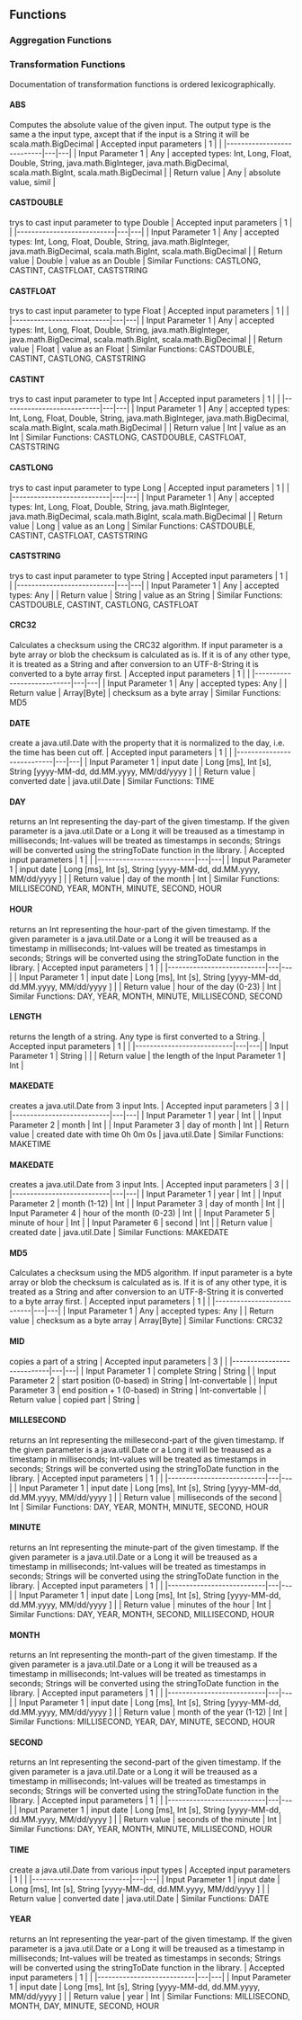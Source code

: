 ## Functions
### Aggregation Functions
### Transformation Functions
Documentation of transformation functions is ordered lexicographically.

#### ABS
Computes the absolute value of the given input. The output type is the same a the input type, axcept that if the input is a String it will be scala.math.BigDecimal
| Accepted input parameters | 1 | |
|---------------------------|---|---|
| Input Parameter 1         | Any | accepted types: Int, Long, Float, Double, String, java.math.BigInteger, java.math.BigDecimal, scala.math.BigInt, scala.math.BigDecimal |
| Return value             | Any | absolute value, simil |

#### CASTDOUBLE
trys to cast input parameter to type Double
| Accepted input parameters | 1 | |
|---------------------------|---|---|
| Input Parameter 1         | Any | accepted types: Int, Long, Float, Double, String, java.math.BigInteger, java.math.BigDecimal, scala.math.BigInt, scala.math.BigDecimal |
| Return value             | Double | value as an Double |
Similar Functions: CASTLONG, CASTINT, CASTFLOAT, CASTSTRING

#### CASTFLOAT
trys to cast input parameter to type Float
| Accepted input parameters | 1 | |
|---------------------------|---|---|
| Input Parameter 1         | Any | accepted types: Int, Long, Float, Double, String, java.math.BigInteger, java.math.BigDecimal, scala.math.BigInt, scala.math.BigDecimal |
| Return value             | Float | value as an Float |
Similar Functions: CASTDOUBLE, CASTINT, CASTLONG, CASTSTRING

#### CASTINT
trys to cast input parameter to type Int
| Accepted input parameters | 1 | |
|---------------------------|---|---|
| Input Parameter 1         | Any | accepted types: Int, Long, Float, Double, String, java.math.BigInteger, java.math.BigDecimal, scala.math.BigInt, scala.math.BigDecimal |
| Return value             | Int | value as an Int |
Similar Functions: CASTLONG, CASTDOUBLE, CASTFLOAT, CASTSTRING

#### CASTLONG
trys to cast input parameter to type Long
| Accepted input parameters | 1 | |
|---------------------------|---|---|
| Input Parameter 1         | Any | accepted types: Int, Long, Float, Double, String, java.math.BigInteger, java.math.BigDecimal, scala.math.BigInt, scala.math.BigDecimal |
| Return value             | Long | value as an Long |
Similar Functions: CASTDOUBLE, CASTINT, CASTFLOAT, CASTSTRING

#### CASTSTRING
trys to cast input parameter to type String
| Accepted input parameters | 1 | |
|---------------------------|---|---|
| Input Parameter 1         | Any | accepted types: Any |
| Return value             | String | value as an String |
Similar Functions: CASTDOUBLE, CASTINT, CASTLONG, CASTFLOAT

#### CRC32
Calculates a checksum using the CRC32 algorithm. If input parameter is a byte array or blob 
the checksum is calculated as is. If it is of any other type, it is treated as a String and
after conversion to an UTF-8-String it is converted to a byte array first.
| Accepted input parameters | 1 | |
|---------------------------|---|---|
| Input Parameter 1         | Any | accepted types: Any |
| Return value             | Array[Byte] | checksum as a byte array |
Similar Functions: MD5

#### DATE
create a java.util.Date with the property that it is normalized to the day, i.e. the time has been cut off.
| Accepted input parameters | 1 | |
|---------------------------|---|---|
| Input Parameter 1         | input date | Long [ms], Int [s], String [yyyy-MM-dd, dd.MM.yyyy, MM/dd/yyyy ] |
| Return value             | converted date | java.util.Date |
Similar Functions: TIME

#### DAY
returns an Int representing the day-part of the given timestamp. If the given parameter is a java.util.Date
or a Long it will be treaused as a timestamp in milliseconds; Int-values will be treated as timestamps in 
seconds; Strings will be converted using the stringToDate function in the library.
| Accepted input parameters | 1 | |
|---------------------------|---|---|
| Input Parameter 1         | input date | Long [ms], Int [s], String [yyyy-MM-dd, dd.MM.yyyy, MM/dd/yyyy ] |
| Return value             | day of the month | Int |
Similar Functions: MILLISECOND, YEAR, MONTH, MINUTE, SECOND, HOUR

#### HOUR
returns an Int representing the hour-part of the given timestamp. If the given parameter is a java.util.Date
or a Long it will be treaused as a timestamp in milliseconds; Int-values will be treated as timestamps in 
seconds; Strings will be converted using the stringToDate function in the library.
| Accepted input parameters | 1 | |
|---------------------------|---|---|
| Input Parameter 1         | input date | Long [ms], Int [s], String [yyyy-MM-dd, dd.MM.yyyy, MM/dd/yyyy ] |
| Return value             | hour of the day (0-23) | Int |
Similar Functions: DAY, YEAR, MONTH, MINUTE, MILLISECOND, SECOND

#### LENGTH
returns the length of a string. Any type is first converted to a String.
| Accepted input parameters | 1 | |
|---------------------------|---|---|
| Input Parameter 1         | String |  |
| Return value             | the length of the Input Parameter 1 | Int |

#### MAKEDATE
creates a java.util.Date from 3 input Ints.
| Accepted input parameters | 3 | |
|---------------------------|---|---|
| Input Parameter 1         | year | Int |
| Input Parameter 2         | month | Int |
| Input Parameter 3         | day of month | Int |
| Return value             | created date with time 0h 0m 0s | java.util.Date |
Similar Functions: MAKETIME

#### MAKEDATE
creates a java.util.Date from 3 input Ints.
| Accepted input parameters | 3 | |
|---------------------------|---|---|
| Input Parameter 1         | year | Int |
| Input Parameter 2         | month (1-12) | Int |
| Input Parameter 3         | day of month | Int |
| Input Parameter 4         | hour of the month (0-23) | Int |
| Input Parameter 5         | minute of hour | Int |
| Input Parameter 6         | second | Int |
| Return value             | created date | java.util.Date |
Similar Functions: MAKEDATE

#### MD5
Calculates a checksum using the MD5 algorithm. If input parameter is a byte array or blob 
the checksum is calculated as is. If it is of any other type, it is treated as a String and
after conversion to an UTF-8-String it is converted to a byte array first.
| Accepted input parameters | 1 | |
|---------------------------|---|---|
| Input Parameter 1         | Any | accepted types: Any |
| Return value             | checksum as a byte array | Array[Byte] |
Similar Functions: CRC32

#### MID
copies a part of a string
| Accepted input parameters | 3 | |
|---------------------------|---|---|
| Input Parameter 1         | complete String | String |
| Input Parameter 2         | start position (0-based) in String | Int-convertable |
| Input Parameter 3         | end position + 1 (0-based) in String | Int-convertable |
| Return value             | copied part | String |

#### MILLESECOND
returns an Int representing the millesecond-part of the given timestamp. If the given parameter is a java.util.Date
or a Long it will be treaused as a timestamp in milliseconds; Int-values will be treated as timestamps in 
seconds; Strings will be converted using the stringToDate function in the library.
| Accepted input parameters | 1 | |
|---------------------------|---|---|
| Input Parameter 1         | input date | Long [ms], Int [s], String [yyyy-MM-dd, dd.MM.yyyy, MM/dd/yyyy ] |
| Return value             | milliseconds of the second | Int |
Similar Functions: DAY, YEAR, MONTH, MINUTE, SECOND, HOUR

#### MINUTE
returns an Int representing the minute-part of the given timestamp. If the given parameter is a java.util.Date
or a Long it will be treaused as a timestamp in milliseconds; Int-values will be treated as timestamps in 
seconds; Strings will be converted using the stringToDate function in the library.
| Accepted input parameters | 1 | |
|---------------------------|---|---|
| Input Parameter 1         | input date | Long [ms], Int [s], String [yyyy-MM-dd, dd.MM.yyyy, MM/dd/yyyy ] |
| Return value             | minutes of the hour | Int |
Similar Functions: DAY, YEAR, MONTH, SECOND, MILLISECOND, HOUR

#### MONTH
returns an Int representing the month-part of the given timestamp. If the given parameter is a java.util.Date
or a Long it will be treaused as a timestamp in milliseconds; Int-values will be treated as timestamps in 
seconds; Strings will be converted using the stringToDate function in the library.
| Accepted input parameters | 1 | |
|---------------------------|---|---|
| Input Parameter 1         | input date | Long [ms], Int [s], String [yyyy-MM-dd, dd.MM.yyyy, MM/dd/yyyy ] |
| Return value             | month of the year (1-12) | Int |
Similar Functions: MILLISECOND, YEAR, DAY, MINUTE, SECOND, HOUR

#### SECOND
returns an Int representing the second-part of the given timestamp. If the given parameter is a java.util.Date
or a Long it will be treaused as a timestamp in milliseconds; Int-values will be treated as timestamps in 
seconds; Strings will be converted using the stringToDate function in the library.
| Accepted input parameters | 1 | |
|---------------------------|---|---|
| Input Parameter 1         | input date | Long [ms], Int [s], String [yyyy-MM-dd, dd.MM.yyyy, MM/dd/yyyy ] |
| Return value             | seconds of the minute | Int |
Similar Functions: DAY, YEAR, MONTH, MINUTE, MILLISECOND, HOUR

#### TIME
create a java.util.Date from various input types
| Accepted input parameters | 1 | |
|---------------------------|---|---|
| Input Parameter 1         | input date | Long [ms], Int [s], String [yyyy-MM-dd, dd.MM.yyyy, MM/dd/yyyy ] |
| Return value             | converted date | java.util.Date |
Similar Functions: DATE

#### YEAR
returns an Int representing the year-part of the given timestamp. If the given parameter is a java.util.Date
or a Long it will be treaused as a timestamp in milliseconds; Int-values will be treated as timestamps in 
seconds; Strings will be converted using the stringToDate function in the library.
| Accepted input parameters | 1 | |
|---------------------------|---|---|
| Input Parameter 1         | input date | Long [ms], Int [s], String [yyyy-MM-dd, dd.MM.yyyy, MM/dd/yyyy ] |
| Return value             | year | Int |
Similar Functions: MILLISECOND, MONTH, DAY, MINUTE, SECOND, HOUR
			

